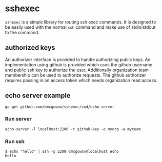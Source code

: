 # sshexec

`sshexec` is a simple library for routing ssh exec commands. It is
designed to be easily used with the normal `ssh` command and make
use of stdin/stdout to the command.


## authorized keys

An authorizer interface is provided to handle authorizing public keys.
An implementation using github is provided which uses the github
username and public ssh key to authorize the user. Additionally
organization team membership can be used to authorize requests.
The github authorizer requires passing in an access token which needs
organization read access.

## echo server example

`go get github.com/dmcgowan/sshexec/cmd/echo-server`

### Run server

`echo-server -l localhost:2200 -t github-key -o myorg -a myteam`

### Run ssh

```
$ echo "hello" | ssh -p 2200 dmcgowan@localhost echo
hello
```

